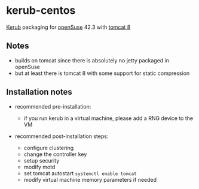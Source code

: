 # kerub-centos

[Kerub](https://github.com/kerubistan/kerub) packaging for [openSuse](https://opensuse.org) 42.3 with [tomcat 8](https://tomcat.apache.org/)

## Notes

 * builds on tomcat since there is absolutely no jetty packaged in openSuse
 * but at least there is tomcat 8 with some support for static compression

## Installation notes

* recommended pre-installation:
  * if you run kerub in a virtual machine, please add a RNG device to the VM

* recommended post-installation steps:
  * configure clustering
  * change the controller key
  * setup security
  * modify motd
  * set tomcat autostart ```systemctl enable tomcat```
  * modify virtual machine memory parameters if needed
